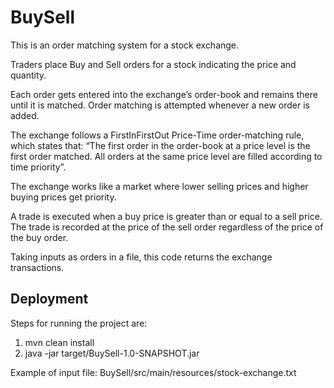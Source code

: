 # BuySell
This is an order matching system for a stock exchange.

Traders place Buy and Sell orders for a stock indicating the price and quantity.

Each order gets entered into the exchange’s order-book and remains there until it is matched. Order matching is attempted whenever a new order is added.

The exchange follows a FirstInFirstOut Price-Time order-matching rule, which states that: “The first order in the order-book at a price level is the first order matched. All orders at the same price level are filled according to time priority”.

The exchange works like a market where lower selling prices and higher buying prices get priority.

A trade is executed when a buy price is greater than or equal to a sell price. The trade is recorded at the price of the sell order regardless of the price of the buy order.

Taking inputs as orders in a file, this code returns the exchange transactions.

## Deployment
Steps for running the project are:
1. mvn clean install
2. java -jar target/BuySell-1.0-SNAPSHOT.jar <location of input file>

Example of input file: BuySell/src/main/resources/stock-exchange.txt

